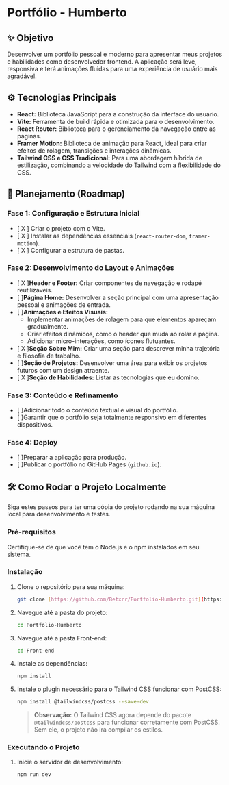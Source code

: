 # Portfólio - Humberto

## ✨ Objetivo

Desenvolver um portfólio pessoal e moderno para apresentar meus projetos e habilidades como desenvolvedor frontend. A aplicação será leve, responsiva e terá animações fluidas para uma experiência de usuário mais agradável.

## ⚙️ Tecnologias Principais

-   **React:** Biblioteca JavaScript para a construção da interface do usuário.
-   **Vite:** Ferramenta de build rápida e otimizada para o desenvolvimento.
-   **React Router:** Biblioteca para o gerenciamento da navegação entre as páginas.
-   **Framer Motion:** Biblioteca de animação para React, ideal para criar efeitos de rolagem, transições e interações dinâmicas.
-   **Tailwind CSS e CSS Tradicional:** Para uma abordagem híbrida de estilização, combinando a velocidade do Tailwind com a flexibilidade do CSS.

## 🚀 Planejamento (Roadmap)

### Fase 1: Configuração e Estrutura Inicial
-   [ X ] Criar o projeto com o Vite.
-   [ X ] Instalar as dependências essenciais (`react-router-dom`, `framer-motion`).
-   [ X ] Configurar a estrutura de pastas.

### Fase 2: Desenvolvimento do Layout e Animações
-   [ X ]**Header e Footer:** Criar componentes de navegação e rodapé reutilizáveis.
-   [  ]**Página Home:** Desenvolver a seção principal com uma apresentação pessoal e animações de entrada.
-   [  ]**Animações e Efeitos Visuais:**
    -   Implementar animações de rolagem para que elementos apareçam gradualmente.
    -   Criar efeitos dinâmicos, como o header que muda ao rolar a página.
    -   Adicionar micro-interações, como ícones flutuantes.
-   [ X ]**Seção Sobre Mim:** Criar uma seção para descrever minha trajetória e filosofia de trabalho.
-   [  ]**Seção de Projetos:** Desenvolver uma área para exibir os projetos futuros com um design atraente.
-   [ X ]**Seção de Habilidades:** Listar as tecnologias que eu domino.

### Fase 3: Conteúdo e Refinamento
-   [  ]Adicionar todo o conteúdo textual e visual do portfólio.
-   [  ]Garantir que o portfólio seja totalmente responsivo em diferentes dispositivos.

### Fase 4: Deploy
-   [  ]Preparar a aplicação para produção.
-   [  ]Publicar o portfólio no GitHub Pages (`github.io`).


## 🛠️ Como Rodar o Projeto Localmente

Siga estes passos para ter uma cópia do projeto rodando na sua máquina local para desenvolvimento e testes.

### Pré-requisitos

Certifique-se de que você tem o Node.js e o npm instalados em seu sistema.

### Instalação

1.  Clone o repositório para sua máquina:
    ```bash
    git clone [https://github.com/Betxrr/Portfolio-Humberto.git](https://github.com/Betxrr/Portfolio-Humberto.git)
    ```
2.  Navegue até a pasta do projeto:
    ```bash
    cd Portfolio-Humberto
    ```
3.  Navegue até a pasta Front-end:
    ```bash
    cd Front-end
    ```
4.  Instale as dependências:
    ```bash
    npm install
    ```
5.  Instale o plugin necessário para o Tailwind CSS funcionar com PostCSS:
    ```bash
    npm install @tailwindcss/postcss --save-dev
    ```
    > **Observação:** O Tailwind CSS agora depende do pacote `@tailwindcss/postcss` para funcionar corretamente com PostCSS. Sem ele, o projeto não irá compilar os estilos.

### Executando o Projeto

1.  Inicie o servidor de desenvolvimento:
    ```bash
    npm run dev
    ```

